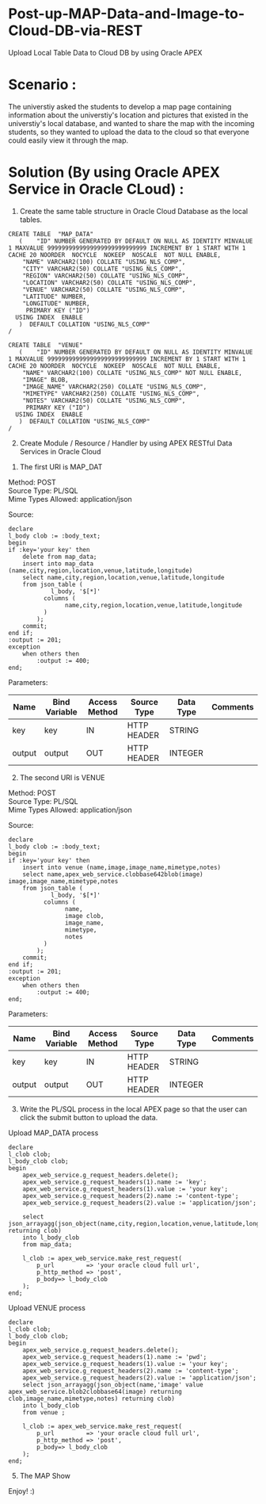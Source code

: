 # Post-up-MAP-Data-and-Image-to-Cloud-DB-via-REST
Upload Local Table Data to Cloud DB by using Oracle APEX

# Scenario : 
The universtiy asked the students to develop a map page containing information about the universtiy's location and pictures that existed in the universtiy's local database, and wanted to share the map with the incoming students, so they wanted to upload the data to the cloud so that everyone could easily view it through the map. 


# Solution (By using Oracle APEX Service in Oracle CLoud) : 

1. Create the same table structure in Oracle Cloud Database as the local tables.

```
CREATE TABLE  "MAP_DATA" 
   (	"ID" NUMBER GENERATED BY DEFAULT ON NULL AS IDENTITY MINVALUE 1 MAXVALUE 9999999999999999999999999999 INCREMENT BY 1 START WITH 1 CACHE 20 NOORDER  NOCYCLE  NOKEEP  NOSCALE  NOT NULL ENABLE, 
	"NAME" VARCHAR2(100) COLLATE "USING_NLS_COMP", 
	"CITY" VARCHAR2(50) COLLATE "USING_NLS_COMP", 
	"REGION" VARCHAR2(50) COLLATE "USING_NLS_COMP", 
	"LOCATION" VARCHAR2(50) COLLATE "USING_NLS_COMP", 
	"VENUE" VARCHAR2(50) COLLATE "USING_NLS_COMP", 
	"LATITUDE" NUMBER, 
	"LONGITUDE" NUMBER, 
	 PRIMARY KEY ("ID")
  USING INDEX  ENABLE
   )  DEFAULT COLLATION "USING_NLS_COMP"
/

CREATE TABLE  "VENUE" 
   (	"ID" NUMBER GENERATED BY DEFAULT ON NULL AS IDENTITY MINVALUE 1 MAXVALUE 9999999999999999999999999999 INCREMENT BY 1 START WITH 1 CACHE 20 NOORDER  NOCYCLE  NOKEEP  NOSCALE  NOT NULL ENABLE, 
	"NAME" VARCHAR2(100) COLLATE "USING_NLS_COMP" NOT NULL ENABLE, 
	"IMAGE" BLOB, 
	"IMAGE_NAME" VARCHAR2(250) COLLATE "USING_NLS_COMP", 
	"MIMETYPE" VARCHAR2(250) COLLATE "USING_NLS_COMP", 
	"NOTES" VARCHAR2(50) COLLATE "USING_NLS_COMP", 
	 PRIMARY KEY ("ID")
  USING INDEX  ENABLE
   )  DEFAULT COLLATION "USING_NLS_COMP"
/
```

2. Create Module / Resource / Handler by using APEX RESTful Data Services in Oracle Cloud

1) The first URI is MAP_DAT 

Method: POST \
Source Type: PL/SQL \
Mime Types Allowed: application/json

Source:

```
declare
l_body clob := :body_text;
begin
if :key='your key' then
    delete from map_data;
    insert into map_data (name,city,region,location,venue,latitude,longitude) 
    select name,city,region,location,venue,latitude,longitude
    from json_table ( 
            l_body, '$[*]'
          columns ( 
                name,city,region,location,venue,latitude,longitude
          )
        );
    commit;
end if;
:output := 201;
exception
    when others then
        :output := 400;
end;
```

Parameters:

|Name  |Bind Variable|Access Method|Source Type|Data Type|Comments|
|------|-------------|-------------|-----------|---------|--------|
|key   |key          |IN           |HTTP HEADER|STRING   |        |
|output|output       |OUT          |HTTP HEADER|INTEGER  |        |






2) The second URI is VENUE 

Method: POST \
Source Type: PL/SQL \
Mime Types Allowed: application/json

Source:
```
declare
l_body clob := :body_text;
begin
if :key='your key' then
    insert into venue (name,image,image_name,mimetype,notes) 
    select name,apex_web_service.clobbase642blob(image) image,image_name,mimetype,notes
    from json_table ( 
            l_body, '$[*]'
          columns ( 
                name, 
                image clob,
                image_name,
                mimetype,
                notes
          )
        );
    commit;
end if;
:output := 201;
exception
    when others then
        :output := 400;
end;
```

Parameters:

|Name  |Bind Variable|Access Method|Source Type|Data Type|Comments|
|------|-------------|-------------|-----------|---------|--------|
|key   |key          |IN           |HTTP HEADER|STRING   |        |
|output|output       |OUT          |HTTP HEADER|INTEGER  |        |

3. Write the PL/SQL process in the local APEX page so that the user can click the submit button to upload the data.

Upload MAP_DATA process

```
declare
l_clob clob;
l_body_clob clob;
begin
    apex_web_service.g_request_headers.delete();
    apex_web_service.g_request_headers(1).name := 'key';
    apex_web_service.g_request_headers(1).value := 'your key';
    apex_web_service.g_request_headers(2).name := 'content-type';
    apex_web_service.g_request_headers(2).value := 'application/json';
    
    select json_arrayagg(json_object(name,city,region,location,venue,latitude,longitude) returning clob) 
    into l_body_clob 
    from map_data;
  
    l_clob := apex_web_service.make_rest_request(
	    p_url         => 'your oracle cloud full url',
	    p_http_method => 'post',
	    p_body=> l_body_clob
    );
end;
```

Upload VENUE process

```
declare
l_clob clob;
l_body_clob clob;
begin
    apex_web_service.g_request_headers.delete();
    apex_web_service.g_request_headers(1).name := 'pwd';
    apex_web_service.g_request_headers(1).value := 'your key';
    apex_web_service.g_request_headers(2).name := 'content-type';
    apex_web_service.g_request_headers(2).value := 'application/json';
    select json_arrayagg(json_object(name,'image' value apex_web_service.blob2clobbase64(image) returning clob,image_name,mimetype,notes) returning clob) 
    into l_body_clob
    from venue ;
  
    l_clob := apex_web_service.make_rest_request(
	    p_url         => 'your oracle cloud full url',
	    p_http_method => 'post',
	    p_body=> l_body_clob
    );
end;

```

5. The MAP Show


Enjoy!  :)


